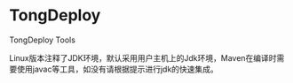 # TongDeploy
TongDeploy Tools

Linux版本注释了JDK环境，默认采用用户主机上的Jdk环境，Maven在编译时需要使用javac等工具，如没有请根据提示进行jdk的快速集成。
